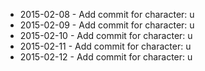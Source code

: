- 2015-02-08 - Add commit for character: u
- 2015-02-09 - Add commit for character: u
- 2015-02-10 - Add commit for character: u
- 2015-02-11 - Add commit for character: u
- 2015-02-12 - Add commit for character: u
